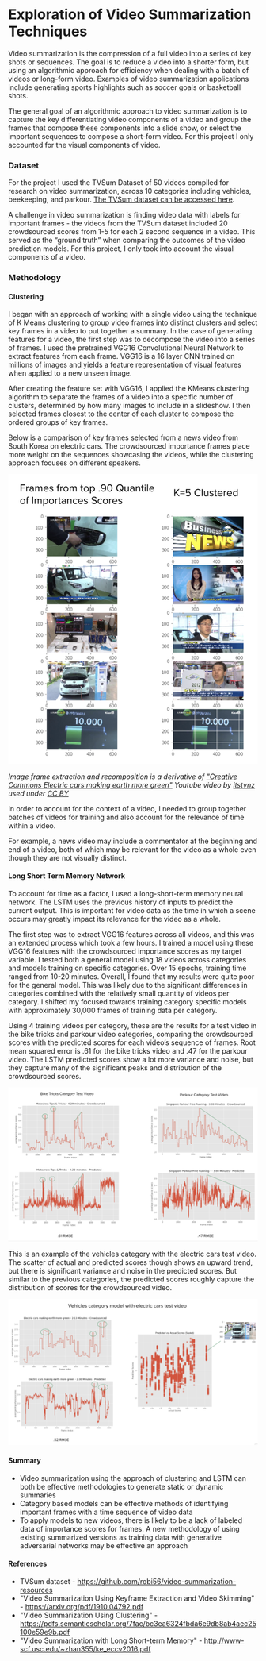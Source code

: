 # Exploration of Video Summarization Techniques

Video summarization is the compression of a full video into a series of key shots or sequences. The goal is to reduce a video into a shorter form, but using an algorithmic approach for efficiency when dealing with a batch of videos or long-form video. Examples of video summarization applications include generating sports highlights such as soccer goals or basketball shots.

The general goal of an algorithmic approach to video summarization is to capture the key differentiating video components of a video and group the frames that compose these components into a slide show, or select the important sequences to compose a short-form video. For this project I only accounted for the visual components of video.

### Dataset

For the project I used the TVSum Dataset of 50 videos compiled for research on video summarization, across 10 categories including vehicles, beekeeping, and parkour. [The TVSum dataset can be accessed here](https://github.com/yalesong/tvsum).

A challenge in video summarization is finding video data with labels for important frames - the videos from the TVSum dataset included 20 crowdsourced scores from 1-5 for each 2 second sequence in a video. This served as the “ground truth” when comparing the outcomes of the video prediction models. For this project, I only took into account the visual components of a video.

### Methodology

#### Clustering

I began with an approach of working with a single video using the technique of K Means clustering to group video frames into distinct clusters and select key frames in a video to put together a summary. In the case of generating features for a video, the first step was to decompose the video into a series of frames. I used the pretrained VGG16 Convolutional Neural Network to extract features from each frame. VGG16 is a 16 layer CNN trained on millions of images and yields a feature representation of visual features when applied to a new unseen image.

After creating the feature set with VGG16, I applied the KMeans clustering algorithm to separate the frames of a video into a specific number of clusters, determined by how many images to include in a slideshow. I then selected frames closest to the center of each cluster to compose the ordered groups of key frames.

Below is a comparison of key frames selected from a news video from South Korea on electric cars. The crowdsourced importance frames place more weight on the sequences showcasing the videos, while the clustering approach focuses on different speakers.

![Annotated-vs-clustered](media/key-frame-examples/peak-5-annotated-vs-clustered.png)

*Image frame extraction and recomposition is a derivative of ["Creative Commons Electric cars making earth more green"](https://www.youtube.com/watch?v=akI8YFjEmUwm) Youtube video by [itstvnz](https://www.youtube.com/channel/UCI39rqMClkXZAAZfCIqln3g) used under [CC BY](https://creativecommons.org/licenses/by/3.0/legalcode)*

In order to account for the context of a video, I needed to group together batches of videos for training and also account for the relevance of time within a video.

For example, a news video may include a commentator at the beginning and end of a video, both of which may be relevant for the video as a whole even though they are not visually distinct.

#### Long Short Term Memory Network

To account for time as a factor, I used a long-short-term memory neural network. The LSTM uses the previous history of inputs to predict the current output. This is important for video data as the time in which a scene occurs may greatly impact its relevance for the video as a whole.

The first step was to extract VGG16 features across all videos, and this was an extended process which took a few hours. I trained a model using these VGG16 features with the crowdsourced importance scores as my target variable. I tested both a general model using 18 videos across categories and models training on specific categories. Over 15 epochs, training time ranged from 10-20 minutes. Overall, I found that my results were quite poor for the general model. This was likely due to the significant differences in categories combined with the relatively small quantity of videos per category. I shifted my focused towards training category specific models with approximately 30,000 frames of training data per category.

Using 4 training videos per category, these are the results for a test video in the bike tricks and parkour video categories, comparing the crowdsourced scores with the predicted scores for each video’s sequence of frames. Root mean squared error is .61 for the bike tricks video and .47 for the parkour video. The LSTM predicted scores show a lot more variance and noise, but they capture many of the significant peaks and distribution of the crowdsourced scores.

![Bike Tricks, Vehicles Model Comparison](plots/category-model/bike-tricks-parkour-model-comparison.png)

This is an example of the vehicles category with the electric cars test video. The scatter of actual and predicted scores though shows an upward trend, but there is significant variance and noise in the predicted scores. But similar to the previous categories, the predicted scores roughly capture the distribution of scores for the crowdsourced video.

![Electric Cars Category](plots/category-model/vehicles-model-comparison.png)

#### Summary

- Video summarization using the approach of clustering and LSTM can both be effective methodologies to generate static or dynamic summaries
- Category based models can be effective methods of identifying important frames with a time sequence of video data
- To apply models to new videos, there is likely to be a lack of labeled data of importance scores for frames. A new methodology of using existing summarized versions as training data with generative adversarial networks may be effective an approach

#### References

- TVSum dataset - https://github.com/robi56/video-summarization-resources
- "Video Summarization Using Keyframe Extraction and Video Skimming" - https://arxiv.org/pdf/1910.04792.pdf
- "Video Summarization Using Clustering" - https://pdfs.semanticscholar.org/7fac/bc3ea6324fbda6e9db8ab4aec25100e59e9b.pdf
- "Video Summarization with Long Short-term Memory" - http://www-scf.usc.edu/~zhan355/ke_eccv2016.pdf


